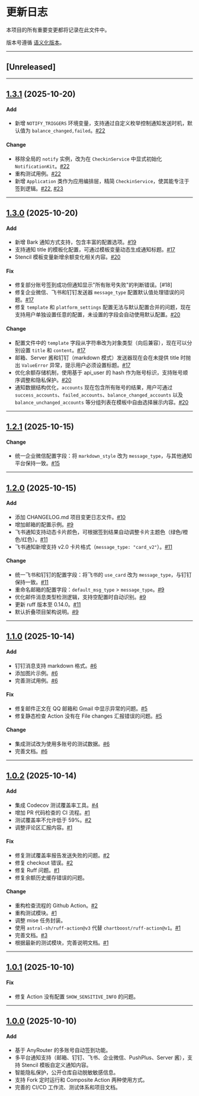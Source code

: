 # 更新日志

本项目的所有重要变更都将记录在此文件中。

版本号遵循 [语义化版本](https://semver.org/lang/zh-CN/)。

---

## [Unreleased]

---

## [1.3.1] (2025-10-20)

#### Add
* 新增 `NOTIFY_TRIGGERS` 环境变量，支持通过自定义枚举控制通知发送时机，默认值为 `balance_changed,failed`。[#22]

#### Change
* 移除全局的 `notify` 实例，改为在 `CheckinService` 中显式初始化 `NotificationKit`。[#22]
* 重构测试用例。[#22]
* 新增 `Application` 类作为应用编排层，精简 `CheckinService`，使其能专注于签到逻辑。[#22], [#23]

---

## [1.3.0] (2025-10-20)

#### Add
* 新增 Bark 通知方式支持，包含丰富的配置选项。[#19]
* 支持通知 title 的模板化配置，可通过模板变量动态生成通知标题。[#17]
* Stencil 模板变量新增余额变化相关内容。[#20]

#### Fix
* 修复部分账号签到成功但通知显示"所有账号失败"的判断错误。[#18]
* 修复企业微信、飞书和钉钉发送器 `message_type` 配置默认值处理错误的问题。[#17]
* 修复 `template` 和 `platform_settings` 配置无法与默认配置合并的问题，现在支持用户单独设置任意的配置，未设置的字段会自动使用默认配置。[#20]

#### Change
* 配置文件中的 `template` 字段从字符串改为对象类型（向后兼容），现在可以分别设置 `title` 和 `content`。[#17]
* 邮箱、Server 酱和钉钉（markdown 模式）发送器现在会在未提供 title 时抛出 `ValueError` 异常，提示用户必须设置标题。[#17]
* 优化余额存储机制，使用基于 api_user 的 hash 作为账号标识，支持账号顺序调整和隐私保护。[#20]
* 通知数据结构优化，`accounts` 现在包含所有账号的结果，用户可通过 `success_accounts`、`failed_accounts`、`balance_changed_accounts` 以及 `balance_unchanged_accounts` 等分组列表在模板中自由选择展示内容。[#20]

---

## [1.2.1] (2025-10-15)

#### Change
* 统一企业微信配置字段：将 `markdown_style` 改为 `message_type`，与其他通知平台保持一致。[#15]

---

## [1.2.0] (2025-10-15)

#### Add
* 添加 CHANGELOG.md 项目变更日志文件。[#10]
* 增加邮箱的配置示例。[#9]
* 飞书通知支持动态卡片颜色，可根据签到结果自动调整卡片主题色（绿色/橙色/红色）。[#11]
* 飞书通知新增支持 v2.0 卡片格式（`message_type: "card_v2"`）。[#11]

#### Change
* 统一飞书和钉钉的配置字段：将飞书的 `use_card` 改为 `message_type`，与钉钉保持一致。[#11]
* 重命名邮箱的配置字段：`default_msg_type` > `message_type`。[#9]
* 优化邮件消息类型检测逻辑，支持空配置时自动识别。[#9]
* 更新 ruff 版本至 0.14.0。[#11]
* 默认折叠项目架构说明。[#9]

---

## [1.1.0] (2025-10-14)

#### Add
* 钉钉消息支持 markdown 格式。[#6]
* 添加图片示例。[#6]
* 完善测试用例。[#6]

#### Fix
* 修复邮件正文在 QQ 邮箱和 Gmail 中显示异常的问题。[#5]
* 修复静态检查 Action 没有在 File changes 汇报错误的问题。[#5]

#### Change
* 集成测试改为使用多账号的测试数据。[#6]
* 完善文档。[#6]

---

## [1.0.2] (2025-10-14)

#### Add
* 集成 Codecov 测试覆盖率工具。[#4]
* 增加 PR 代码检查的 CI 流程。[#1]
* 测试覆盖率不允许低于 59%。[#2]
* 调整评论区汇报内容。[#1]

#### Fix
* 修复测试覆盖率报告发送失败的问题。[#2]
* 修复 checkout 错误。[#2]
* 修复 Ruff 问题。[#1]
* 修复余额历史缓存错误的问题。

#### Change
* 重构检查流程的 Github Action。[#2]
* 重构测试模块。[#1]
* 调整 mise 任务封装。
* 使用 `astral-sh/ruff-action@v3` 代替 `chartboost/ruff-action@v1`。[#1]
* 完善文档。[#3]
* 根据最新的测试模块，完善说明文档。[#1]

---

## [1.0.1] (2025-10-10)

#### Fix
* 修复 Action 没有配置 `SHOW_SENSITIVE_INFO` 的问题。

---

## [1.0.0] (2025-10-10)

#### Add
* 基于 AnyRouter 的多账号自动签到功能。
* 多平台通知支持（邮箱、钉钉、飞书、企业微信、PushPlus、Server 酱），支持 Stencil 模板自定义通知内容。
* 智能隐私保护，公开仓库自动脱敏敏感信息。
* 支持 Fork 定时运行和 Composite Action 两种使用方式。
* 完善的 CI/CD 工作流、测试体系和项目文档。

[1.3.1]: https://github.com/rakuyoMo/autocheck-anyrouter/releases/tag/v1.3.1
[1.3.0]: https://github.com/rakuyoMo/autocheck-anyrouter/releases/tag/v1.3.0
[1.2.1]: https://github.com/rakuyoMo/autocheck-anyrouter/releases/tag/v1.2.1
[1.2.0]: https://github.com/rakuyoMo/autocheck-anyrouter/releases/tag/v1.2.0
[1.1.0]: https://github.com/rakuyoMo/autocheck-anyrouter/releases/tag/v1.1.0
[1.0.2]: https://github.com/rakuyoMo/autocheck-anyrouter/releases/tag/v1.0.2
[1.0.1]: https://github.com/rakuyoMo/autocheck-anyrouter/releases/tag/v1.0.1
[1.0.0]: https://github.com/rakuyoMo/autocheck-anyrouter/releases/tag/v1.0.0

[#1]: https://github.com/rakuyoMo/autocheck-anyrouter/pull/1
[#2]: https://github.com/rakuyoMo/autocheck-anyrouter/pull/2
[#3]: https://github.com/rakuyoMo/autocheck-anyrouter/pull/3
[#4]: https://github.com/rakuyoMo/autocheck-anyrouter/pull/4
[#5]: https://github.com/rakuyoMo/autocheck-anyrouter/pull/5
[#6]: https://github.com/rakuyoMo/autocheck-anyrouter/pull/6
[#9]: https://github.com/rakuyoMo/autocheck-anyrouter/pull/9
[#10]: https://github.com/rakuyoMo/autocheck-anyrouter/pull/10
[#11]: https://github.com/rakuyoMo/autocheck-anyrouter/pull/11
[#15]: https://github.com/rakuyoMo/autocheck-anyrouter/pull/15
[#17]: https://github.com/rakuyoMo/autocheck-anyrouter/pull/17
[#19]: https://github.com/rakuyoMo/autocheck-anyrouter/pull/19
[#20]: https://github.com/rakuyoMo/autocheck-anyrouter/pull/20
[#22]: https://github.com/rakuyoMo/autocheck-anyrouter/pull/22
[#23]: https://github.com/rakuyoMo/autocheck-anyrouter/pull/23